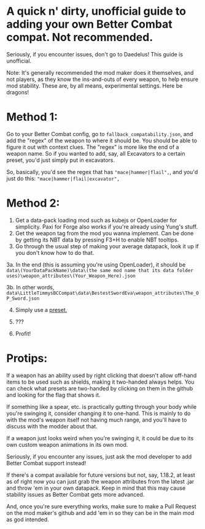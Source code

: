 # A quick n' dirty, unofficial guide to adding your own Better Combat compat. Not recommended.
Seriously, if you encounter issues, don't go to Daedelus! This guide is unofficial.

Note: It's generally recommended the mod maker does it themselves, and not players, as they know the ins-and-outs of every weapon, to help ensure mod stability. These are, by all means, experimental settings. Here be dragons!

# Method 1:
Go to your Better Combat config, go to ```fallback_compatability.json```, and add the "regex" of the weapon to where it should be. You should be able to figure it out with context clues.
The "regex" is more like the end of a weapon name. So if you wanted to add, say, all Excavators to a certain preset, you'd just simply put in excavators.

So, basically, you'd see the regex that has ```"mace|hammer|flail",```, and you'd just do this: ```"mace|hammer|flail|excavator",```


# Method 2:
1. Get a data-pack loading mod such as kubejs or OpenLoader for simplicity. Paxi for Forge also works if you're already using Yung's stuff.
2. Get the weapon tag from the mod you wanna implement. Can be done by getting its NBT data by pressing F3+H to enable NBT tooltips.
3. Go through the usual step of making your average datapack, look it up if you don't know how to do that.

3a. In the end (this is assuming you're using OpenLoader), it should be ```data\(YourDataPackName)\data\(the same mod name that its data folder uses)\weapon_attributes\(Your_Weapon_Here).json```

3b. In other words, ```data\LittleTimmysBCCompat\data\BestestSwordEva\weapon_attributes\The_OP_Sword.json```

4. Simply use a [preset.](https://github.com/ZsoltMolnarrr/BetterCombat/blob/1.19.X/README.md#using-a-preset)

5. ???
6. Profit!


# Protips:
If a weapon has an ability used by right clicking that doesn't allow off-hand items to be used such as shields, making it two-handed always helps. You can check what presets are two-handed by clicking on them in the github and looking for the flag that shows it. 

If something like a spear, etc. is practically gutting through your body while you're swinging it, consider changing it to one-hand. This is mainly to do with the mod's weapon itself not having much range, and you'll have to discuss with the modder about that.

If a weapon just looks weird when you're swinging it, it could be due to its own custom weapon animations in its own mod.

Seriously, if you encounter any issues, just ask the mod developer to add Better Combat support instead!

If there's a compat available for future versions but not, say, 1.18.2, at least as of right now you can just grab the weapon attributes from the latest .jar and throw 'em in your own datapack. Keep in mind that this may cause stability issues as Better Combat gets more advanced.

And, once you're sure everything works, make sure to make a Pull Request on the mod maker's github and add 'em in so they can be in the main mod as god intended.
